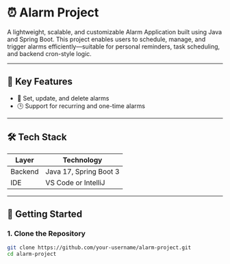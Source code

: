 # ⏰ Alarm Project

A lightweight, scalable, and customizable Alarm Application built using Java and Spring Boot. 
This project enables users to schedule, manage, and trigger alarms efficiently—suitable for personal reminders, task scheduling, and backend cron-style logic.

---

## 📌 Key Features

- 🔔 Set, update, and delete alarms
- 🕒 Support for recurring and one-time alarms

---

## 🛠️ Tech Stack

| Layer           | Technology            |
|----------------|------------------------|
| Backend         | Java 17, Spring Boot 3 |
| IDE             | VS Code or IntelliJ    |

---

## 🚀 Getting Started

### 1. Clone the Repository
```bash
git clone https://github.com/your-username/alarm-project.git
cd alarm-project
